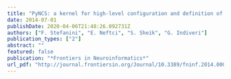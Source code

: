 ```yaml
---
title: "PyNCS: a kernel for high-level configuration and definition of neuromorphic electronic systems"
date: 2014-07-01
publishDate: 2020-04-06T21:48:26.092731Z
authors: ["F. Stefanini", "E. Neftci", "S. Sheik", "G. Indiveri"]
publication_types: ["2"]
abstract: ""
featured: false
publication: "*Frontiers in Neuroinformatics*"
url_pdf: "http://journal.frontiersin.org/Journal/10.3389/fninf.2014.00073/pdf"
---
```


